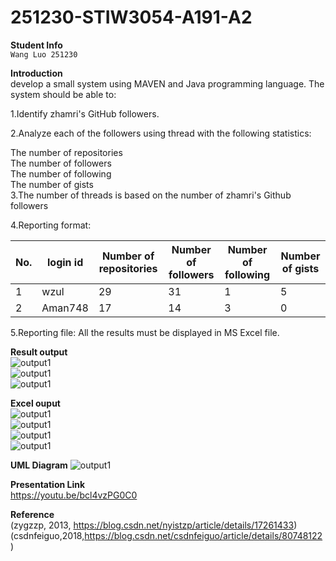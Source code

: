 # 251230-STIW3054-A191-A2
__Student Info__  
`Wang Luo 251230`

__Introduction__    
develop a small system using MAVEN and Java programming language. The system should be able to:

1.Identify zhamri's GitHub followers.

2.Analyze each of the followers using thread with the following statistics:

  The number of repositories  
  The number of followers  
  The number of following  
  The number of gists  
3.The number of threads is based on the number of zhamri's Github followers  

4.Reporting format:

| No. | login id | Number of repositories | Number of followers | Number of following | Number of gists |
|-----|----------|------------------------|---------------------|-----------|------------|
| 1   | wzul     | 29                     | 31                  |    1     |     5     |
| 2   | Aman748  | 17                     | 14                  |    3     |     0     |

5.Reporting file: All the results must be displayed in MS Excel file.

**Result output**  
![output1](https://github.com/WwLuo-1024/251230-STIW3054-A191-A2/blob/master/Images/001.png)    
![output1](https://github.com/WwLuo-1024/251230-STIW3054-A191-A2/blob/master/Images/002.png)  
![output1](https://github.com/WwLuo-1024/251230-STIW3054-A191-A2/blob/master/Images/003.png)  

**Excel ouput**  
![output1](https://github.com/WwLuo-1024/251230-STIW3054-A191-A2/blob/master/Images/004.png)  
![output1](https://github.com/WwLuo-1024/251230-STIW3054-A191-A2/blob/master/Images/005.png)  
![output1](https://github.com/WwLuo-1024/251230-STIW3054-A191-A2/blob/master/Images/006.png)  
![output1](https://github.com/WwLuo-1024/251230-STIW3054-A191-A2/blob/master/Images/007.png)  

**UML Diagram**
![output1](https://github.com/WwLuo-1024/251230-STIW3054-A191-A2/blob/master/Images/class_diagram.bmp)  

**Presentation Link**  
https://youtu.be/bcl4vzPG0C0

**Reference**  
(zygzzp, 2013, https://blog.csdn.net/nyistzp/article/details/17261433)  
(csdnfeiguo,2018,https://blog.csdn.net/csdnfeiguo/article/details/80748122)
